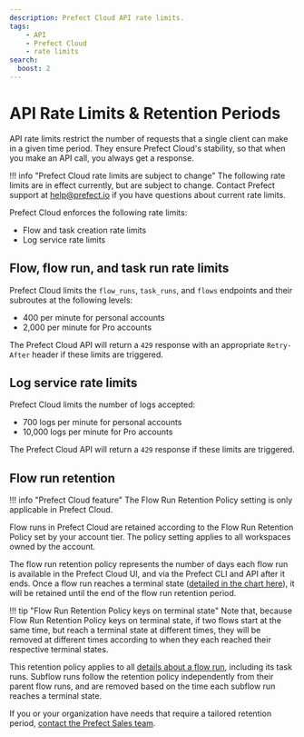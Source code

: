 ```yaml
---
description: Prefect Cloud API rate limits.
tags:
    - API
    - Prefect Cloud
    - rate limits
search:
  boost: 2
---
```


# API Rate Limits & Retention Periods <span class="badge cloud"></span>

API rate limits restrict the number of requests that a single client can make in a given time period.
They ensure Prefect Cloud's stability, so that when you make an API call, you always get a response.

!!! info "Prefect Cloud rate limits are subject to change"
    The following rate limits are in effect currently, but are subject to change.
    Contact Prefect support at [help@prefect.io](mailto:help@prefect.io) if you have questions about current rate limits.

Prefect Cloud enforces the following rate limits:

- Flow and task creation rate limits
- Log service rate limits

## Flow, flow run, and task run rate limits

Prefect Cloud limits the `flow_runs`, `task_runs`, and `flows` endpoints and their subroutes at the following levels:

- 400 per minute for personal accounts
- 2,000 per minute for Pro accounts

The Prefect Cloud API will return a `429` response with an appropriate `Retry-After` header if these limits are triggered.

## Log service rate limits

Prefect Cloud limits the number of logs accepted:

- 700 logs per minute for personal accounts
- 10,000 logs per minute for Pro accounts

The Prefect Cloud API will return a `429` response if these limits are triggered.

## Flow run retention

!!! info "Prefect Cloud feature"
    The Flow Run Retention Policy setting is only applicable in Prefect Cloud.

Flow runs in Prefect Cloud are retained according to the Flow Run Retention Policy set by your account tier.
The policy setting applies to all workspaces owned by the account.

The flow run retention policy represents the number of days each flow run is available in the Prefect Cloud UI, and via the Prefect CLI and API after it ends.
Once a flow run reaches a terminal state ([detailed in the chart here](/concepts/states/#state-types)), it will be retained until the end of the flow run retention period.

!!! tip "Flow Run Retention Policy keys on terminal state"
    Note that, because Flow Run Retention Policy keys on terminal state, if two flows start at the same time, but reach a terminal state at different times, they will be removed at different times according to when they each reached their respective terminal states.

This retention policy applies to all [details about a flow run](/ui/flow-runs/#inspect-a-flow-run), including its task runs.
Subflow runs follow the retention policy independently from their parent flow runs, and are removed based on the time each subflow run reaches a terminal state.

If you or your organization have needs that require a tailored retention period, [contact the Prefect Sales team](https://www.prefect.io/pricing).
